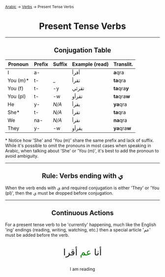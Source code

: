 <span style="font-size:12px;">[Arabic](01_Arabic.md) -> [Verbs](Verbs.md) -> Present Tense Verbs</span>

<h1 style="text-align:center">Present Tense Verbs</h1>
<hr>
<h2 style="text-align:center">Conjugation Table</h2>

| Pronoun  | Prefix | Suffix | Example (read) | Translit.      |
| -------- | ------ | ------ | -------------- | -------------- |
| I        | a-     |   | أقرأ           | **a**qra       |
| You (m)* | t-     | _  | تقرأ           | **ta**qra      |
| You (f)  | t-     | -y     | تقرئي          | **ta**qra**y** |
| You (pl) | t-     | -w     | تقرأو          | **ta**qra**w** |
| He       | y-     | _N/A_  | يقرأ           | **ya**qra      |
| She*     | t-     | _N/A_  | تقرأ           | **ta**qra      |
| We       | na-    | _N/A_  | نقرأ           | **na**qra      |
| They     | y-     | -w     | يقرأو          | **ya**qra**w** |

\* Notice how 'She' and 'You (m)' share the same prefix and lack of suffix. While it's possible to omit the pronouns in most cases when speaking in Arabic, when talking about 'She' or 'You (m)', it's best to add the pronoun to avoid ambiguity.
<hr>

<h2 style="text-align:center">Rule: Verbs ending with ي</h2>

When the verb ends with ي and required conjugation is either 'They' or 'You (pl)', then the ي must be dropped before conjugation.

<hr>

<h2 style="text-align:center">Continuous Actions</h2>
	
For a present tense verb to be 'currently' happening, much like the English 'ing' endings (reading, writing, watching, etc.) then a special article 'عم' must be added before the verb.

<p style="text-align:center; font-size:2.1em;">أنا <span style="color: green;">عم</span> أقرا</p>
<p style="text-align:center;">I am reading</p>